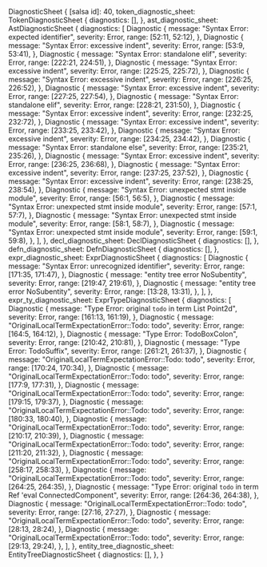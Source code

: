 DiagnosticSheet {
    [salsa id]: 40,
    token_diagnostic_sheet: TokenDiagnosticSheet {
        diagnostics: [],
    },
    ast_diagnostic_sheet: AstDiagnosticSheet {
        diagnostics: [
            Diagnostic {
                message: "Syntax Error: expected identifier",
                severity: Error,
                range: [52:11, 52:12),
            },
            Diagnostic {
                message: "Syntax Error: excessive indent",
                severity: Error,
                range: [53:9, 53:41),
            },
            Diagnostic {
                message: "Syntax Error: standalone elif",
                severity: Error,
                range: [222:21, 224:51),
            },
            Diagnostic {
                message: "Syntax Error: excessive indent",
                severity: Error,
                range: [225:25, 225:72),
            },
            Diagnostic {
                message: "Syntax Error: excessive indent",
                severity: Error,
                range: [226:25, 226:52),
            },
            Diagnostic {
                message: "Syntax Error: excessive indent",
                severity: Error,
                range: [227:25, 227:54),
            },
            Diagnostic {
                message: "Syntax Error: standalone elif",
                severity: Error,
                range: [228:21, 231:50),
            },
            Diagnostic {
                message: "Syntax Error: excessive indent",
                severity: Error,
                range: [232:25, 232:72),
            },
            Diagnostic {
                message: "Syntax Error: excessive indent",
                severity: Error,
                range: [233:25, 233:42),
            },
            Diagnostic {
                message: "Syntax Error: excessive indent",
                severity: Error,
                range: [234:25, 234:42),
            },
            Diagnostic {
                message: "Syntax Error: standalone else",
                severity: Error,
                range: [235:21, 235:26),
            },
            Diagnostic {
                message: "Syntax Error: excessive indent",
                severity: Error,
                range: [236:25, 236:68),
            },
            Diagnostic {
                message: "Syntax Error: excessive indent",
                severity: Error,
                range: [237:25, 237:52),
            },
            Diagnostic {
                message: "Syntax Error: excessive indent",
                severity: Error,
                range: [238:25, 238:54),
            },
            Diagnostic {
                message: "Syntax Error: unexpected stmt inside module",
                severity: Error,
                range: [56:1, 56:5),
            },
            Diagnostic {
                message: "Syntax Error: unexpected stmt inside module",
                severity: Error,
                range: [57:1, 57:7),
            },
            Diagnostic {
                message: "Syntax Error: unexpected stmt inside module",
                severity: Error,
                range: [58:1, 58:7),
            },
            Diagnostic {
                message: "Syntax Error: unexpected stmt inside module",
                severity: Error,
                range: [59:1, 59:8),
            },
        ],
    },
    decl_diagnostic_sheet: DeclDiagnosticSheet {
        diagnostics: [],
    },
    defn_diagnostic_sheet: DefnDiagnosticSheet {
        diagnostics: [],
    },
    expr_diagnostic_sheet: ExprDiagnosticSheet {
        diagnostics: [
            Diagnostic {
                message: "Syntax Error: unrecognized identifier",
                severity: Error,
                range: [171:35, 171:47),
            },
            Diagnostic {
                message: "entity tree error NoSubentity",
                severity: Error,
                range: [219:47, 219:61),
            },
            Diagnostic {
                message: "entity tree error NoSubentity",
                severity: Error,
                range: [13:28, 13:31),
            },
        ],
    },
    expr_ty_diagnostic_sheet: ExprTypeDiagnosticSheet {
        diagnostics: [
            Diagnostic {
                message: "Type Error: original `todo` in term List Point2d",
                severity: Error,
                range: [161:13, 161:19),
            },
            Diagnostic {
                message: "OriginalLocalTermExpectationError::Todo: todo",
                severity: Error,
                range: [164:5, 164:12),
            },
            Diagnostic {
                message: "Type Error: TodoBoxColon",
                severity: Error,
                range: [210:42, 210:81),
            },
            Diagnostic {
                message: "Type Error: TodoSuffix",
                severity: Error,
                range: [261:21, 261:37),
            },
            Diagnostic {
                message: "OriginalLocalTermExpectationError::Todo: todo",
                severity: Error,
                range: [170:24, 170:34),
            },
            Diagnostic {
                message: "OriginalLocalTermExpectationError::Todo: todo",
                severity: Error,
                range: [177:9, 177:31),
            },
            Diagnostic {
                message: "OriginalLocalTermExpectationError::Todo: todo",
                severity: Error,
                range: [179:15, 179:37),
            },
            Diagnostic {
                message: "OriginalLocalTermExpectationError::Todo: todo",
                severity: Error,
                range: [180:33, 180:40),
            },
            Diagnostic {
                message: "OriginalLocalTermExpectationError::Todo: todo",
                severity: Error,
                range: [210:17, 210:39),
            },
            Diagnostic {
                message: "OriginalLocalTermExpectationError::Todo: todo",
                severity: Error,
                range: [211:20, 211:32),
            },
            Diagnostic {
                message: "OriginalLocalTermExpectationError::Todo: todo",
                severity: Error,
                range: [258:17, 258:33),
            },
            Diagnostic {
                message: "OriginalLocalTermExpectationError::Todo: todo",
                severity: Error,
                range: [264:25, 264:35),
            },
            Diagnostic {
                message: "Type Error: original `todo` in term Ref 'eval ConnectedComponent",
                severity: Error,
                range: [264:36, 264:38),
            },
            Diagnostic {
                message: "OriginalLocalTermExpectationError::Todo: todo",
                severity: Error,
                range: [27:16, 27:27),
            },
            Diagnostic {
                message: "OriginalLocalTermExpectationError::Todo: todo",
                severity: Error,
                range: [28:13, 28:24),
            },
            Diagnostic {
                message: "OriginalLocalTermExpectationError::Todo: todo",
                severity: Error,
                range: [29:13, 29:24),
            },
        ],
    },
    entity_tree_diagnostic_sheet: EntityTreeDiagnosticSheet {
        diagnostics: [],
    },
}